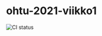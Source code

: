 # ohtu-2021-viikko1

![CI status](https://github.com/ollpu/ohtu-2021-viikko1/workflows/CI/badge.svg)
